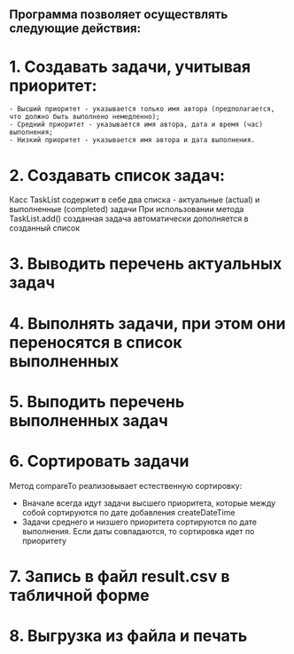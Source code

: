 ## Программа позволяет осуществлять следующие действия:
# 1. Создавать задачи, учитывая приоритет:
    - Высший приоритет - указывается только имя автора (предполагается, что должно быть выполнено немедленно);
    - Средний приоритет - указывается имя автора, дата и время (час) выполнения;
    - Низкий приоритет - указывается имя автора и дата выполнения.
# 2. Создавать список задач:
Касс TaskList содержит в себе два списка - актуальные (actual) и выполненные (completed) задачи
При использовании метода TaskList.add() созданная задача автоматически дополняется в созданный список
# 3. Выводить перечень актуальных задач
# 4. Выполнять задачи, при этом они переносятся в список выполненных
# 5. Выподить перечень выполненных задач
# 6. Сортировать задачи
Метод compareTo реализовывает естественную сортировку:
- Вначале всегда идут задачи высшего приоритета, которые между собой сортируются по дате добавления createDateTime
- Задачи среднего и низшего приоритета сортируются по дате выполнения. Если даты совпадаются, то сортировка идет по приоритету
# 7. Запись в файл result.csv в табличной форме
# 8. Выгрузка из файла и печать
